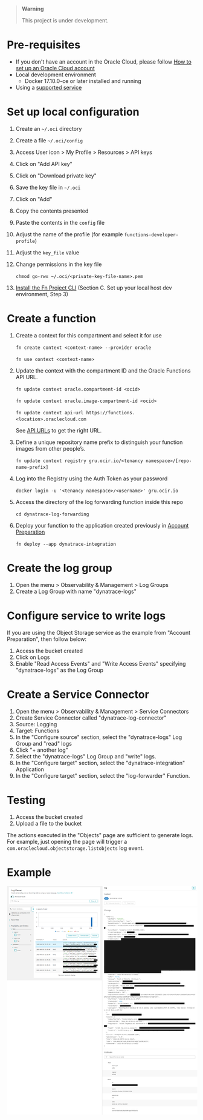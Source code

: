 > **Warning**
>
> This project is under development.

# Pre-requisites

* If you don't have an account in the Oracle Cloud, please follow [How to set up an Oracle Cloud account](ORACLE-CLOUD.md)
* Local development environment
    - Docker 17.10.0-ce or later installed and running
* Using a [supported service](https://docs.oracle.com/en-us/iaas/Content/Logging/Concepts/service_logs.htm)

# Set up local configuration

1. Create an `~/.oci` directory
1. Create a file `~/.oci/config`
1. Access User icon > My Profile > Resources > API keys
1. Click on "Add API key"
1. Click on "Download private key"
1. Save the key file in `~/.oci`
1. Click on "Add"
1. Copy the contents presented
1. Paste the contents in the `config` file
1. Adjust the name of the profile (for example `functions-developer-profile`)
1. Adjust the `key_file` value
1. Change permissions in the key file

    `chmod go-rwx ~/.oci/<private-key-file-name>.pem`

1. [Install the Fn Project CLI](https://docs.oracle.com/en-us/iaas/Content/Functions/Tasks/functionsquickstartlocalhost.htm#ariaid-title12) (Section C. Set up your local host dev environment, Step 3)

# Create a function

1. Create a context for this compartment and select it for use

    `fn create context <context-name> --provider oracle`

    `fn use context <context-name>`

1. Update the context with the compartment ID and the Oracle Functions API URL.

    `fn update context oracle.compartment-id <ocid>`

    `fn update context oracle.image-compartment-id <ocid>`

    `fn update context api-url https://functions.<location>.oraclecloud.com`

    See [API URLs](https://docs.oracle.com/en-us/iaas/api/#/en/functions/20181201/) to get the right URL.

1. Define a unique repository name prefix to distinguish your function images from other people’s. 

    `fn update context registry gru.ocir.io/<tenancy namespace>/[repo-name-prefix]`

1.  Log into the Registry using the Auth Token as your password

    `docker login -u '<tenancy namespace>/<username>' gru.ocir.io`

1. Access the directory of the log forwarding function inside this repo

    `cd dynatrace-log-forwarding`

1. Deploy your function to the application created previously in [Account Preparation](ACCOUNT-PREPARATION.md)

    `fn deploy --app dynatrace-integration`

# Create the log group

1. Open the menu > Observability & Management > Log Groups
1. Create a Log Group with name "dynatrace-logs"

# Configure service to write logs

If you are using the Object Storage service as the example from "Account Preparation", then follow below:

1. Access the bucket created
1. Click on Logs
1. Enable "Read Access Events" and "Write Access Events" specifying "dynatrace-logs" as the Log Group

# Create a Service Connector

1. Open the menu > Observability & Management > Service Connectors
1. Create Service Connector called "dynatrace-log-connector"
1. Source: Logging
1. Target: Functions
1. In the "Configure source" section, select the "dynatrace-logs" Log Group and "read" logs
1. Click "+ another log"
1. Select the "dynatrace-logs" Log Group and "write" logs.
1. In the "Configure target" section, select the "dynatrace-integration" Application
1. In the "Configure target" section, select the "log-forwarder" Function.

# Testing

1. Access the bucket created
1. Upload a file to the bucket

The actions executed in the "Objects" page are sufficient to generate logs. For example, just opening the page will trigger a `com.oraclecloud.objectstorage.listobjects` log event.

# Example

![Example](example-log.png)
